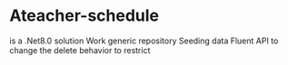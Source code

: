 # Ateacher-schedule

is a .Net8.0 solution 
Work generic repository
Seeding data
Fluent API to change the delete behavior to restrict
